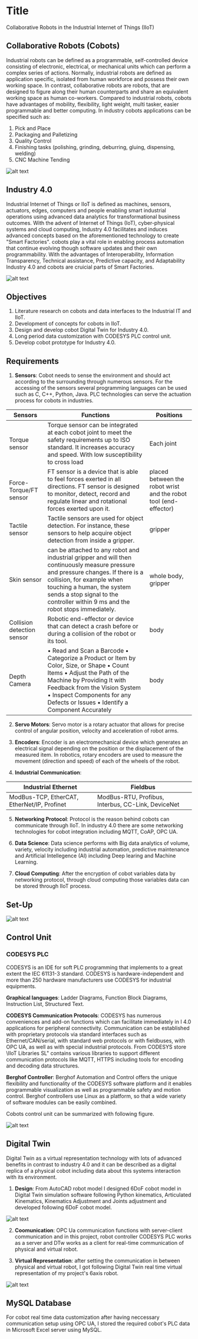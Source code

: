 # Title
Collaborative Robots in the Industrial Internet of Things (IIoT)

## Collaborative Robots (Cobots)
Industrial robots can be defined as a programmable, self-controlled device consisting of electronic, electrical, or mechanical units which can perform a complex series of actions. 
Normally, industrial robots are defined as application specific, isolated from human workforce and possess their own working space. In contrast, collaborative robots are robots, that are designed to figure along their human counterparts and share an equivalent working space as human co-workers. Compared to industrial robots, cobots have advantages of mobility, flexibility, light weight, multi tasker, easier programmable and better computing. In industry cobots applications can be specified such as:
1. Pick and Place
2. Packaging and Palletizing
3. Quality Control
4. Finishing tasks (polishing, grinding, deburring, gluing, dispensing, welding)
5. CNC Machine Tending

![alt text](https://github.com/Shakir74/Inudustry-4.0-Robot/blob/main/cobots.jpg)

## Industry 4.0
Industrial Internet of Things or IIoT is defined as machines, sensors, actuators, edges, computers and people enabling smart industrial operations using advanced data analytics for transformational business outcomes. With the advent of Internet of Things (IoT), cyber-physical systems and cloud computing, Industry 4.0 facilitates and induces advanced concepts based on the aforementioned technology to create "Smart Factories". cobots play a vital role in enabling process automation that continue evolving though software updates and their own programmability. With the advantages of Interoperability, Information Transparency, Technical assistance, Predictive capacity, and Adaptability Industry 4.0 and cobots are cruicial parts of Smart Factories.

![alt text](https://github.com/Shakir74/Inudustry-4.0-Robot/blob/main/industry%204.0.jpg)

## Objectives
1. Literature research on cobots and data interfaces to the Industrial IT and IIoT.
2. Development of concepts for cobots in IIoT.
3. Design and develop cobot Digital Twin for Industry 4.0.
4. Long period data customization with CODESYS PLC control unit. 
5. Develop cobot prototype for Industry 4.0.

## Requirements

1. **Sensors**: Cobot needs to sense the environment and should act according to the surrounding through numerous sensors. For the accessing of the sensors
several programming languages can be used such as C, C++, Python, Java. PLC technologies can serve the actuation process for cobots in industries.

| Sensors         | Functions | Positions |
| ------------- | ------------- | ------------ |
| Torque sensor  | Torque sensor can be integrated at each cobot joint to meet the safety requirements up to ISO standard. It increases accuracy and speed. With low susceptibility to cross load  | Each joint |
| Force-Torque/FT sensor  | FT sensor is a device that is able to feel forces exerted in all directions. FT sensor is designed to monitor, detect, record and regulate linear and rotational forces exerted upon it.  | placed between the robot wrist and the robot tool (end-effector) |
| Tactile sensor  | Tactile sensors are used for object detection. For instance, these sensors to help acquire object detection from inside a gripper.  | gripper |
| Skin sensor  | can be attached to any robot and industrial gripper and will then continuously measure pressure and pressure changes. If there is a collision, for example when touching a human, the system sends a stop signal to the controller within 9 ms and the robot stops immediately.  | whole body, gripper |
| Collision detection sensor  | Robotic end-effector or device that can detect a crash before or during a collision of the robot or its tool.  | body |
| Depth Camera  | • Read and Scan a Barcode • Categorize a Product or Item by Color, Size, or Shape • Count Items • Adjust the Path of the Machine by Providing It with Feedback from the Vision System • Inspect Components for any Defects or Issues • Identify a Component Accurately  | body |

2. **Servo Motors**: Servo motor is a rotary actuator that allows for precise control of angular position, velocity and acceleration of robot arms.

3. **Encoders**:  Encoder is an electromechanical device which generates an electrical signal depending on the position or the displacement of the measured item. In robotics, rotary encoders are used to measure the movement (direction and speed) of each of the wheels of the robot.

4. **Industrial Communication**:

| Industrial Ethernet         | Fieldbus |
| ------------- | ------------- |
| ModBus-TCP, EtherCAT, EtherNet/IP, Profinet  | ModBus-RTU, Profibus, Interbus, CC-Link, DeviceNet  |

5. **Networking Protocol**: Protocol is the reason behind cobots can communicate through IIoT. In industry 4.0 there are some networking technologies for cobot integration including MQTT, CoAP, OPC UA.

6. **Data Science**: Data science performs with Big data analytics of volume, variety, velocity including industrial automation, predictive maintenance and Artificial Intellegence (AI) including Deep learing and Machine Learning.

7. **Cloud Computing**: After the encryption of cobot variables data by networking protocol, through cloud computing those variables data can be stored through IIoT process.

## Set-Up

![alt text](https://github.com/Shakir74/Inudustry-4.0-Robot/blob/main/physical%20setup.jpg)

## Control Unit

### CODESYS PLC
CODESYS is an IDE for soft PLC programming that implements to a great extent the IEC 61131-3 standard. CODESYS is hardware-independent and more than 250 hardware manufacturers use CODESYS for industrial equipments. 

**Graphical languages**: Ladder Diagrams, Function Block Diagrams, Instruction List, Structured Text.

**CODESYS Communication Protocols**: CODESYS has numerous conveniences and add-on functions which can facilitate immediately in I 4.0 applications for peripheral connectivity. Communication can be established with proprietary protocols via standard interfaces such as Ethernet/CAN/serial, with standard web protocols or with fieldbuses, with OPC UA, as well as with special industrial protocols. From CODESYS store \IIoT Libraries SL" contains various libraries to support different communication protocols like MQTT, HTTPS
including tools for encoding and decoding data structures.

**Berghof Controller**: Berghof Automation and Control offers the unique flexibility and functionality of the CODESYS software platform and it enables programmable visualization as well as programmable safety and motion control. Berghof controllers use Linux as a platform, so that a wide variety of software modules can be easily combined.

Cobots control unit can be summarized with following figure.

![alt text](https://github.com/Shakir74/Inudustry-4.0-Robot/blob/main/Untitled3.jpg)

## Digital Twin

Digital Twin as a virtual representation technology with lots of advanced benefits in contrast to industry 4.0 and it can be described as a digital replica of a physical cobot including data about this systems interaction with its environment. 

1. **Design**: From AutoCAD robot model I designed 6DoF cobot model in Digital Twin simulation software following Python kinematics, Articulated Kinematics, Kinematics Adjustment and Joints adjustment and developed following 6DoF cobot model. 

![alt text](https://github.com/Shakir74/Inudustry-4.0-Robot/blob/main/DTw.jpg)

2. **Coomunication**: OPC Ua communication functions with server-client communication and in this project, robot controller CODESYS PLC works as a server and DTw works as a client for real-time communication of physical and virtual robot.

3. **Virtual Representation**: after setting the communication in between physical and virtual robot, I got following Digital Twin real time virtual representation of my project's 6axis robot.

![alt text](https://github.com/Shakir74/Inudustry-4.0-Robot/blob/main/Untitled17(2).gif)

## MySQL Database

For cobot real time data customization after having neccessary communication setup using OPC UA, I stored the required cobot's PLC data in Microsoft Excel server using MySQL. 




